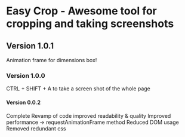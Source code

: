 
# Easy Crop - Awesome tool for cropping and taking screenshots
##  Version 1.0.1
Animation frame for dimensions box!
###  Version 1.0.0
CTRL + SHIFT + A to take a screen shot of the whole page

#### Version 0.0.2
Complete Revamp of code improved readability & quality
Improved performance -> requestAnimationFrame method
Reduced DOM usage
Removed redundant css
